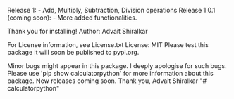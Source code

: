Release 1:
    - Add, Multiply, Subtraction, Division operations
Release 1.0.1 (coming soon):
    - More added functionalities.



Thank you for installing!
Author: Advait Shiralkar

For License information, see License.txt
License: MIT
Please test this package it will soon be published to pypi.org.

Minor bugs might appear in this package.
I deeply apologise for such bugs. Please use 'pip show calculatorpython' for
more information about this package.
New releases coming soon.
Thank you,
Advait Shiralkar
"# calculatorpython" 

